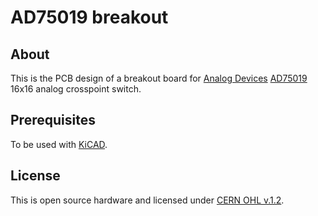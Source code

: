 # AD75019 breakout

## About
This is the PCB design of a breakout board for
[Analog Devices](http://www.analog.com)
[AD75019](http://www.analog.com/en/switchesmultiplexers/analog-crosspoint-switches/ad75019/products/product.html) 16x16 analog crosspoint switch.

## Prerequisites
To be used with [KiCAD](http://www.kicad-pcb.org).

## License
This is open source hardware and licensed under [CERN OHL v.1.2](http://ohwr.org/cernohl).
